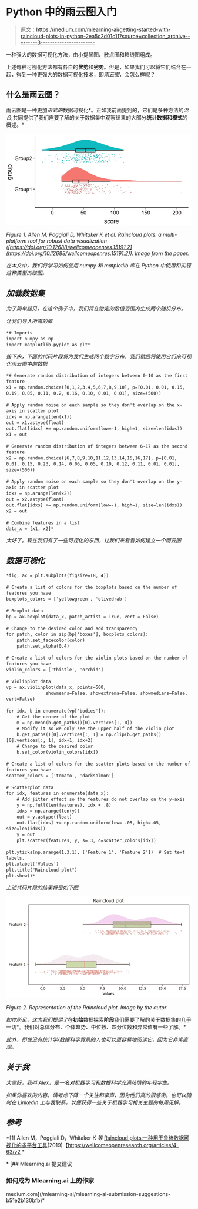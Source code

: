 # Python 中的雨云图入门

> 原文：<https://medium.com/mlearning-ai/getting-started-with-raincloud-plots-in-python-2ea5c2d01c11?source=collection_archive---------3----------------------->

一种强大的数据可视化方法，由小提琴图、散点图和箱线图组成。

上述每种可视化方法都有各自的**优势**和**劣势**。但是，如果我们可以将它们结合在一起，得到一种更强大的数据可视化技术，即*雨云图*，会怎么样呢？

## 什么是雨云图？

雨云图是一种更加*形式的*数据可视化*。正如我前面提到的，它们是多种方法的*混合*,共同提供了我们需要了解的关于数据集中观察结果的大部分**统计数据和模式**的概述。*

*![](img/f2614b41522439a6f082c5307626eed1.png)*

*Figure 1\. Allen M, Poggiali D, Whitaker K *et al.* Raincloud plots: a multi-platform tool for robust data visualization ([https://doi.org/10.12688/wellcomeopenres.15191.2](https://doi.org/10.12688/wellcomeopenres.15191.2)). Image from the paper.*

*在本文中，我们将学习如何使用 *numpy* 和 *matplotlib* 库在 Python 中使用和实现这种类型的绘图。*

## *加载数据集*

*为了简单起见，在这个例子中，我们将在给定的数值范围内生成两个随机分布。*

*让我们导入所需的库*

```
*# Imports
import numpy as np
import matplotlib.pyplot as plt*
```

*接下来，下面的代码片段将为我们生成两个数字分布，我们稍后将使用它们来可视化雨云图中的数据*

```
*# Generate random distribution of integers between 0-10 as the first feature
x1 = np.random.choice([0,1,2,3,4,5,6,7,8,9,10], p=[0.01, 0.01, 0.15, 0.19, 0.05, 0.11, 0.2, 0.16, 0.10, 0.01, 0.01], size=(500))

# Apply random noise on each sample so they don't overlap on the x-axis in scatter plot
idxs = np.arange(len(x1))
out = x1.astype(float)
out.flat[idxs] += np.random.uniform(low=-1, high=1, size=len(idxs))
x1 = out

# Generate random distribution of integers between 6-17 as the second feature
x2 = np.random.choice([6,7,8,9,10,11,12,13,14,15,16,17], p=[0.01, 0.01, 0.15, 0.23, 0.14, 0.06, 0.05, 0.10, 0.12, 0.11, 0.01, 0.01], size=(500))

# Apply random noise on each sample so they don't overlap on the y-axis in scatter plot
idxs = np.arange(len(x2))
out = x2.astype(float)
out.flat[idxs] += np.random.uniform(low=-1, high=1, size=len(idxs))
x2 = out

# Combine features in a list
data_x = [x1, x2]*
```

*太好了。现在我们有了一些可视化的东西，让我们来看看如何建立一个雨云图*

## *数据可视化*

```
*fig, ax = plt.subplots(figsize=(8, 4))

# Create a list of colors for the boxplots based on the number of features you have
boxplots_colors = ['yellowgreen', 'olivedrab']

# Boxplot data
bp = ax.boxplot(data_x, patch_artist = True, vert = False)

# Change to the desired color and add transparency
for patch, color in zip(bp['boxes'], boxplots_colors):
    patch.set_facecolor(color)
    patch.set_alpha(0.4)

# Create a list of colors for the violin plots based on the number of features you have
violin_colors = ['thistle', 'orchid']

# Violinplot data
vp = ax.violinplot(data_x, points=500, 
               showmeans=False, showextrema=False, showmedians=False, vert=False)

for idx, b in enumerate(vp['bodies']):
    # Get the center of the plot
    m = np.mean(b.get_paths()[0].vertices[:, 0])
    # Modify it so we only see the upper half of the violin plot
    b.get_paths()[0].vertices[:, 1] = np.clip(b.get_paths()[0].vertices[:, 1], idx+1, idx+2)
    # Change to the desired color
    b.set_color(violin_colors[idx])

# Create a list of colors for the scatter plots based on the number of features you have
scatter_colors = ['tomato', 'darksalmon']

# Scatterplot data
for idx, features in enumerate(data_x):
    # Add jitter effect so the features do not overlap on the y-axis
    y = np.full(len(features), idx + .8)
    idxs = np.arange(len(y))
    out = y.astype(float)
    out.flat[idxs] += np.random.uniform(low=-.05, high=.05, size=len(idxs))
    y = out
    plt.scatter(features, y, s=.3, c=scatter_colors[idx])

plt.yticks(np.arange(1,3,1), ['Feature 1', 'Feature 2'])  # Set text labels.
plt.xlabel('Values')
plt.title("Raincloud plot")
plt.show()*
```

*上述代码片段的结果将是如下图:*

*![](img/ce5c684e0f08a778a6e088c2f12f5d64.png)*

*Figure 2\. Representation of the Raincloud plot. Image by the autor*

*如你所见，这为我们提供了*在**初始**数据探索**阶段**我们需要了解的关于数据集的几乎一切*。我们对总体分布、个体趋势、中位数、四分位数和异常值有一些了解。*

*此外，即使没有统计学/数据科学背景的人也可以更容易地阅读它，因为它非常直观。*

## *关于我*

*大家好，我叫 Alex，是一名对机器学习和数据科学充满热情的年轻学生。*

*如果你喜欢的内容，请考虑下降一个关注和掌声，因为他们真的很感谢。也可以随时在 LinkedIn 上与我联系，以便获得一些关于机器学习相关主题的每周见解。*

## *参考*

*[1] Allen M，Poggiali D，Whitaker K *等* [Raincloud plots:一种用于鲁棒数据可视化的多平台工具](https://wellcomeopenresearch.org/articles/4-63/v2)(2019)【https://wellcomeopenresearch.org/articles/4-63/v2 *

*[](/mlearning-ai/mlearning-ai-submission-suggestions-b51e2b130bfb) [## Mlearning.ai 提交建议

### 如何成为 Mlearning.ai 上的作家

medium.com](/mlearning-ai/mlearning-ai-submission-suggestions-b51e2b130bfb)*